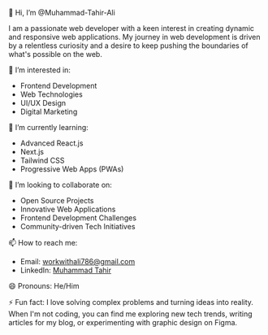 👋 Hi, I’m @Muhammad-Tahir-Ali

I am a passionate web developer with a keen interest in creating dynamic and responsive web applications. My journey in web development is driven by a relentless curiosity and a desire to keep pushing the boundaries of what's possible on the web.

👀 I’m interested in:
- Frontend Development
- Web Technologies
- UI/UX Design
- Digital Marketing

🌱 I’m currently learning:
- Advanced React.js
- Next.js
- Tailwind CSS
- Progressive Web Apps (PWAs)

💞️ I’m looking to collaborate on:
- Open Source Projects
- Innovative Web Applications
- Frontend Development Challenges
- Community-driven Tech Initiatives

📫 How to reach me:
- Email: workwithali786@gmail.com
- LinkedIn: [Muhammad Tahir](https://www.linkedin.com/in/muhammadtahirexpertwebdeveloper)

😄 Pronouns: He/Him

⚡ Fun fact:
I love solving complex problems and turning ideas into reality. When I'm not coding, you can find me exploring new tech trends, writing articles for my blog, or experimenting with graphic design on Figma.

<!---
Muhammad-Tahir-Ali/Muhammad-Tahir-Ali is a ✨ special ✨ repository because its `README.md` (this file) appears on your GitHub profile.
You can click the Preview link to take a look at your changes.
--->
